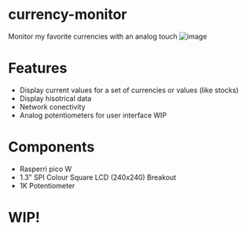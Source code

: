 # currency-monitor
Monitor my favorite currencies with an analog touch
![image](https://github.com/mlucchelli/currency-monitor/assets/17179003/61aa7f5d-5946-44c0-80f2-6999a9f714e6)

# Features
- Display current values for a set of currencies or values (like stocks)
- Display hisotrical data
- Network conectivity
- Analog potentiometers for user interface
  WIP

# Components
  - Rasperri pico W
  - 1.3" SPI Colour Square LCD (240x240) Breakout
  - 1K Potentiometer

# WIP!
